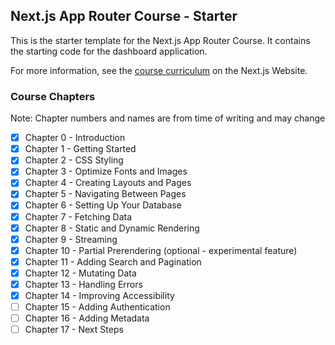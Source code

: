 ## Next.js App Router Course - Starter

This is the starter template for the Next.js App Router Course. It contains the starting code for the dashboard application.

For more information, see the [course curriculum](https://nextjs.org/learn) on the Next.js Website.

### Course Chapters

Note: Chapter numbers and names are from time of writing and may change

- [x] Chapter 0 - Introduction
- [x] Chapter 1 - Getting Started
- [x] Chapter 2 - CSS Styling
- [x] Chapter 3 - Optimize Fonts and Images
- [x] Chapter 4 - Creating Layouts and Pages
- [x] Chapter 5 - Navigating Between Pages
- [x] Chapter 6 - Setting Up Your Database
- [x] Chapter 7 - Fetching Data
- [x] Chapter 8 - Static and Dynamic Rendering
- [x] Chapter 9 - Streaming
- [x] Chapter 10 - Partial Prerendering (optional - experimental feature)
- [x] Chapter 11 - Adding Search and Pagination
- [x] Chapter 12 - Mutating Data
- [x] Chapter 13 - Handling Errors
- [x] Chapter 14 - Improving Accessibility
- [ ] Chapter 15 - Adding Authentication
- [ ] Chapter 16 - Adding Metadata
- [ ] Chapter 17 - Next Steps

